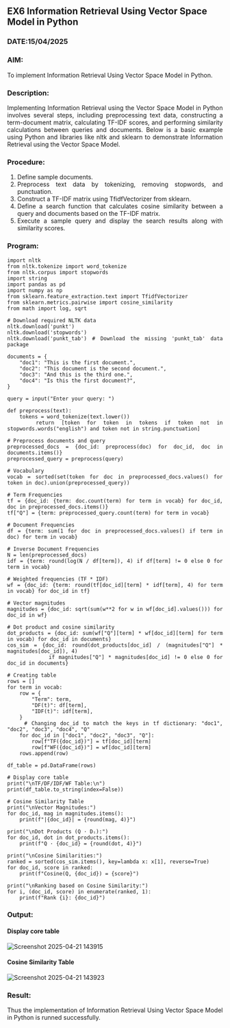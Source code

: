 ## EX6 Information Retrieval Using Vector Space Model in Python
### DATE:15/04/2025
### AIM: 
To implement Information Retrieval Using Vector Space Model in Python.
### Description: 
<div align = "justify">
Implementing Information Retrieval using the Vector Space Model in Python involves several steps, including preprocessing text data, constructing a term-document matrix, 
calculating TF-IDF scores, and performing similarity calculations between queries and documents. Below is a basic example using Python and libraries like nltk and 
sklearn to demonstrate Information Retrieval using the Vector Space Model.

### Procedure:
1. Define sample documents.
2. Preprocess text data by tokenizing, removing stopwords, and punctuation.
3. Construct a TF-IDF matrix using TfidfVectorizer from sklearn.
4. Define a search function that calculates cosine similarity between a query and documents based on the TF-IDF matrix.
5. Execute a sample query and display the search results along with similarity scores.

### Program:
```
import nltk
from nltk.tokenize import word_tokenize
from nltk.corpus import stopwords
import string
import pandas as pd
import numpy as np
from sklearn.feature_extraction.text import TfidfVectorizer
from sklearn.metrics.pairwise import cosine_similarity
from math import log, sqrt

# Download required NLTK data
nltk.download('punkt')
nltk.download('stopwords')
nltk.download('punkt_tab') # Download the missing 'punkt_tab' data package

documents = {
    "doc1": "This is the first document.",
    "doc2": "This document is the second document.",
    "doc3": "And this is the third one.",
    "doc4": "Is this the first document?",
}

query = input("Enter your query: ")

def preprocess(text):
    tokens = word_tokenize(text.lower())
    return [token for token in tokens if token not in stopwords.words("english") and token not in string.punctuation]

# Preprocess documents and query
preprocessed_docs = {doc_id: preprocess(doc) for doc_id, doc in documents.items()}
preprocessed_query = preprocess(query)

# Vocabulary
vocab = sorted(set(token for doc in preprocessed_docs.values() for token in doc).union(preprocessed_query))

# Term Frequencies
tf = {doc_id: {term: doc.count(term) for term in vocab} for doc_id, doc in preprocessed_docs.items()}
tf["Q"] = {term: preprocessed_query.count(term) for term in vocab}

# Document Frequencies
df = {term: sum(1 for doc in preprocessed_docs.values() if term in doc) for term in vocab}

# Inverse Document Frequencies
N = len(preprocessed_docs)
idf = {term: round(log(N / df[term]), 4) if df[term] != 0 else 0 for term in vocab}

# Weighted frequencies (TF * IDF)
wf = {doc_id: {term: round(tf[doc_id][term] * idf[term], 4) for term in vocab} for doc_id in tf}

# Vector magnitudes
magnitudes = {doc_id: sqrt(sum(w**2 for w in wf[doc_id].values())) for doc_id in wf}

# Dot product and cosine similarity
dot_products = {doc_id: sum(wf["Q"][term] * wf[doc_id][term] for term in vocab) for doc_id in documents}
cos_sim = {doc_id: round(dot_products[doc_id] / (magnitudes["Q"] * magnitudes[doc_id]), 4)
           if magnitudes["Q"] * magnitudes[doc_id] != 0 else 0 for doc_id in documents}

# Creating table
rows = []
for term in vocab:
    row = {
        "Term": term,
        "DF(t)": df[term],
        "IDF(t)": idf[term],
    }
    # Changing doc_id to match the keys in tf dictionary: "doc1", "doc2", "doc3", "doc4", "Q"
    for doc_id in ["doc1", "doc2", "doc3", "Q"]:
        row[f"TF({doc_id})"] = tf[doc_id][term]
        row[f"WF({doc_id})"] = wf[doc_id][term]
    rows.append(row)

df_table = pd.DataFrame(rows)

# Display core table
print("\nTF/DF/IDF/WF Table:\n")
print(df_table.to_string(index=False))

# Cosine Similarity Table
print("\nVector Magnitudes:")
for doc_id, mag in magnitudes.items():
    print(f"|{doc_id}| = {round(mag, 4)}")

print("\nDot Products (Q · Dᵢ):")
for doc_id, dot in dot_products.items():
    print(f"Q · {doc_id} = {round(dot, 4)}")

print("\nCosine Similarities:")
ranked = sorted(cos_sim.items(), key=lambda x: x[1], reverse=True)
for doc_id, score in ranked:
    print(f"Cosine(Q, {doc_id}) = {score}")

print("\nRanking based on Cosine Similarity:")
for i, (doc_id, score) in enumerate(ranked, 1):
    print(f"Rank {i}: {doc_id}")
```
### Output:
#### Display core table
![Screenshot 2025-04-21 143915](https://github.com/user-attachments/assets/b9759fea-b51d-4941-99f0-cf7176d6bebc)

#### Cosine Similarity Table
![Screenshot 2025-04-21 143923](https://github.com/user-attachments/assets/9e1005bd-85b7-4821-9fd4-01df71e21f8c)

### Result:
Thus the implementation of Information Retrieval Using Vector Space Model in Python is runned successfully.

